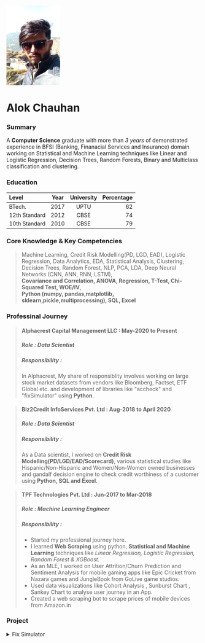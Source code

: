 <div><kbd><img src="Image.png"/></kbd></div>

# Alok Chauhan


### Summary
A **Computer Science** graduate with more than *3 years* of demonstrated experience in BFSI (Banking, Finanacial Services and Insurance) domain working on Statistical and Machine Learning techniques like Linear and Logistic Regression, Decision Trees, Random Forests, Binary and Multiclass classification and clustering. 

### Education

| Level     |     Year    | University    | Percentage|
| :---        |    :----:   |   :----:      |       ---:|
| BTech.      |     2017    | UPTU   |   62   |
| 12th Standard|   2012     | CBSE   |   74   |
| 10th Standard|   2010     | CBSE   |   79   |

### Core Knowledge & Key Competencies 
> Machine Learning, Credit Risk Modelling(PD, LGD, EAD), Logistic Regression, Data Analytics, EDA, Statistical Analysis, Clustering, Decision Trees, Random Forest, NLP, PCA, LDA, Deep Neural Networks (CNN, ANN, RNN, LSTM),<br>**Covariance and Correlation, ANOVA, Regression, T-Test, Chi-Squared Test, WOE/IV**,  <br>**Python (numpy, pandas,matplotlib, sklearn,pickle,multiprocessing), SQL, Excel**

### Professinal Journey

> #### Alphacrest Capital Management LLC : **May-2020 to Present**
> ##### Role : Data Scientist
> ##### Responsibility : 
> In Alphacrest, My share of responsiblity involves working on large stock market datasets from vendors like Bloomberg, Factset, ETF Global etc. and development of libraries like "accheck" and "fixSimulator" using **Python**.

> #### Biz2Credit InfoServices Pvt. Ltd : **Aug-2018 to April 2020**
> ##### Role : Data Scientist
> ##### Responsibility :
> As a Data scientist,  I worked on **Credit Risk Modelling(PD/LGD/EAD/Scorecard)**, various statistical studies like Hispanic/Non-Hispanic and Women/Non-Women owned businesses and gandalf decision engine to check credit worthiness of a customer using **Python, SQL and Excel**.

> #### TPF Technologies Pvt. Ltd : **Jun-2017 to Mar-2018**
> ##### Role : Machine Learning Engineer
> ##### Responsibility :
> * Started my professional journey here.
> * I learned **Web Scraping** using python, **Statistical and Machine Learning** techniques like *Linear Regression, Logistic Regression, Random Forest & XGBoost.*
> * As an MLE, I worked on User Attrition/Churn Prediction and Sentiment Analysis for mobile gaming apps like Epic Cricket from Nazara games and JungleBook from GoLive game studios.
> * Used data visualizations like Cohort Analysis , Sunburst Chart , Sankey Chart to analyse user journey in an App.
> * Created a web scraping bot to scrape prices of mobile devices from Amazon.in

### Project
<details>
  
<summary>Fix Simulator</summary>
  
> * Fix simulator is a simulator version of a Stock Exchange
> * FIX4.2 protocol used for Server Client communication.
> * Client sends NewOrder/Replace Order/Cancel Order request to the server.
> * Server processes order requests and send fills to client based on the rule NewOrder has.
> * A rule defines how an order should be filled to the client.
> * Time based algorithms like TWAP and VWAP were used for time based rules.
> * Server has two parallel processes running, one receives order and another process them.
  
</details>
